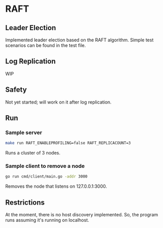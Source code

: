 # RAFT

## Leader Election

Implemented leader election based on the RAFT algorithm. Simple test scenarios can be found in the test file.

## Log Replication
WIP

## Safety
Not yet started; will work on it after log replication.

## Run
### Sample server
```bash
make run RAFT_ENABLEPROFILING=false RAFT_REPLICACOUNT=3
```
Runs a cluster of 3 nodes.

### Sample client to remove a node
```bash
go run cmd/client/main.go -addr 3000
```
Removes the node that listens on 127.0.0.1:3000.

## Restrictions
At the moment, there is no host discovery implemented. So, the program runs assuming it's running on localhost.
